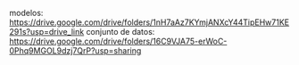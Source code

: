 modelos: https://drive.google.com/drive/folders/1nH7aAz7KYmjANXcY44TipEHw71KE291s?usp=drive_link
conjunto de datos: https://drive.google.com/drive/folders/16C9VJA75-erWoC-0Phq9MGOL9dzj7QrP?usp=sharing 
